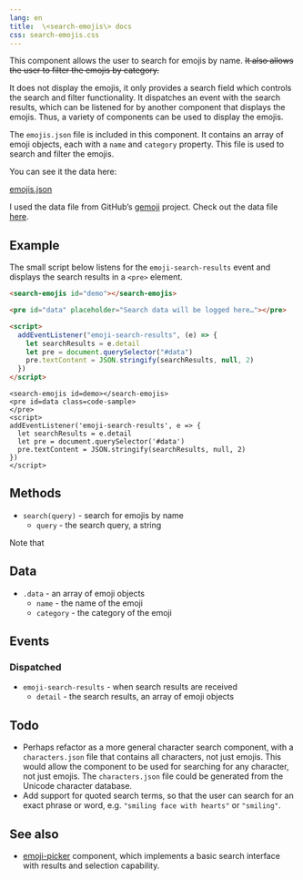 ```yaml
---
lang: en
title:  \<search-emojis\> docs
css: search-emojis.css
---
```


<main>

This component allows the user to search for emojis by name. <strike>It also
allows the user to filter the emojis by category.</strike>

It does not display the emojis, it only provides a search field which controls
the search and filter functionality. It dispatches an event with the search
results, which can be listened for by another component that displays the
emojis. Thus, a variety of components can be used to display the emojis.

The `emojis.json` file is included in this component. It contains an array of
emoji objects, each with a `name` and `category` property. This file is used to
search and filter the emojis.

You can see it the data here:

[emojis.json](emojis.json)

I used the data file from GitHub’s [gemoji](https://github.com/github/gemoji)
project. Check out the data file
[here](https://github.com/github/gemoji/blob/master/db/emoji.json).

## Example

The small script below listens for the `emoji-search-results` event and displays
the search results in a `<pre>` element.

```html
<search-emojis id="demo"></search-emojis>

<pre id="data" placeholder="Search data will be logged here…"></pre>

<script>
  addEventListener("emoji-search-results", (e) => {
    let searchResults = e.detail
    let pre = document.querySelector("#data")
    pre.textContent = JSON.stringify(searchResults, null, 2)
  })
</script>
```

```{=html}
<search-emojis id=demo></search-emojis>
<pre id=data class=code-sample>
</pre>
<script>
addEventListener('emoji-search-results', e => {
  let searchResults = e.detail
  let pre = document.querySelector('#data')
  pre.textContent = JSON.stringify(searchResults, null, 2)
})
</script>
```

## Methods

- `search(query)` - search for emojis by name
  - `query` - the search query, a string

Note that

## Data

- `.data` - an array of emoji objects
  - `name` - the name of the emoji
  - `category` - the category of the emoji

## Events

### Dispatched

- `emoji-search-results` - when search results are received
  - `detail` - the search results, an array of emoji objects

## Todo

- Perhaps refactor as a more general character search component, with a
  `characters.json` file that contains all characters, not just emojis. This
  would allow the component to be used for searching for any character, not just
  emojis. The `characters.json` file could be generated from the Unicode
  character database.
- Add support for quoted search terms, so that the user can search for an exact
  phrase or word, e.g. `"smiling face with hearts"` or `"smiling"`.

</main>

<script type="module">
import {SearchEmojis} from './SearchEmojis.js'

window.searchEmojis = document.querySelector('search-emojis')
</script>

## See also

- [emoji-picker](../emoji-picker/emoji-picker-docs.html) component, which
  implements a basic search interface with results and selection capability.
